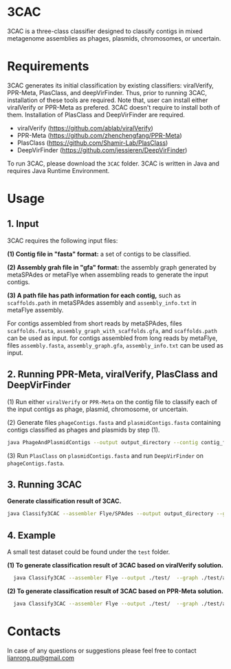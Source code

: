 # 3CAC

3CAC is a three-class classifier designed to classify contigs in mixed metagenome assemblies as phages, plasmids, chromosomes, or uncertain. 

# Requirements

3CAC generates its initial classification by existing classifiers: viralVerify, PPR-Meta, PlasClass, and deepVirFinder. Thus, prior to running 3CAC, installation of these tools are required. Note that, user can install either viralVerify or PPR-Meta as prefered. 3CAC doesn't require to install both of them. Installation of PlasClass and DeepVirFinder are required.

* viralVerify (https://github.com/ablab/viralVerify)
* PPR-Meta (https://github.com/zhenchengfang/PPR-Meta)
* PlasClass (https://github.com/Shamir-Lab/PlasClass)
* DeepVirFinder (https://github.com/jessieren/DeepVirFinder)

To run 3CAC, please download the `3CAC` folder. 3CAC is written in Java and requires Java Runtime Environment. 

# Usage

## 1. Input 
3CAC requires the following input files:

**(1) Contig file in "fasta" format:** a set of contigs to be classified. 

**(2) Assembly grah file in "gfa" format:** the assembly graph generated by metaSPAdes or metaFlye when assembling reads to generate the input contigs. 

**(3) A path file has path information for each contig,** such as `scaffolds.path` in metaSPAdes assembly and `assembly_info.txt` in metaFlye assembly.

For contigs assembled from short reads by metaSPAdes, files `scaffolds.fasta`, `assembly_graph_with_scaffolds.gfa`, and `scaffolds.path` can be used as input.
for contigs assembled from long reads by metaFlye, files `assembly.fasta`, `assembly_graph.gfa`, `assembly_info.txt` can be used as input.

## 2. Running PPR-Meta, viralVerify, PlasClass and DeepVirFinder

(1) Run either `viralVerify` or `PPR-Meta` on the contig file to classify each of the input contigs as phage, plasmid, chromosome, or uncertain.

(2) Generate files `phageContigs.fasta` and `plasmidContigs.fasta` containing contigs classified as phages and plasmids by step (1).
   ```sh
   java PhageAndPlasmidContigs --output output_directory --contig contig_file.fasta --PPRMeta(or --viralVerify) output_file_of_PPRMeta_or_viralVerify.csv
   ```   

(3) Run `PlasClass` on `plasmidContigs.fasta` and run `DeepVirFinder` on `phageContigs.fasta`.



## 3. Running 3CAC
 
**Generate classification result of 3CAC.** 
```sh
java Classify3CAC --assembler Flye/SPAdes --output output_directory --graph assembly_graph_file.gfa --path scaffolds.path/assembly_info.txt --PPRMeta(or --viralVerify) output_file_of_PPRMeta_or_viralVerify.csv --PlasClass output_file_of_PlasClass.probs.out --deepVirFinder output_file_of_deepVirFinder.txt
```

## 4. Example

A small test dataset could be found under the `test` folder.

**(1) To generate classification result of 3CAC based on viralVerify solution.**
 ```sh
   java Classify3CAC --assembler Flye --output ./test/  --graph ./test/assembly_graph.gfa --path ./test/assembly_info.txt --viralVerify ./test/assembly_viralVerify.csv --PlasClass ./test/viralVerify_plasmidContigs_plasClass.fasta.probs.out --deepVirFinder ./test/viralVerify_phageContigs_deepVirFinder.txt
   ```
**(2) To generate classification result of 3CAC based on PPR-Meta solution.**
 ```sh
   java Classify3CAC --assembler Flye --output ./test/  --graph ./test/assembly_graph.gfa --path ./test/assembly_info.txt --PPRMeta ./test/assembly_PPRMeta.csv --PlasClass ./test/PPRMeta_plasmidContigs_plasClass.fasta.probs.out --deepVirFinder ./test/PPRMeta_phageContigs_deepVirFinder.txt
   ```


# Contacts

In case of any questions or suggestions please feel free to contact lianrong.pu@gmail.com
